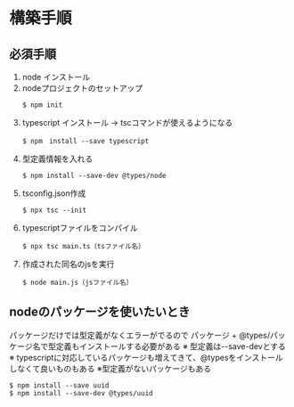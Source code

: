 # 構築手順

## 必須手順
1. node インストール
2. nodeプロジェクトのセットアップ
   ```
   $ npm init
   ```
3. typescript インストール → tscコマンドが使えるようになる
   ```
   $ npm　install --save typescript
   ```
4. 型定義情報を入れる
   ```
   $ npm install --save-dev @types/node
   ```
5. tsconfig.json作成
   ```
   $ npx tsc --init
   ```
6. typescriptファイルをコンパイル
   ```
   $ npx tsc main.ts（tsファイル名）
   ```
7. 作成された同名のjsを実行
   ```
   $ node main.js（jsファイル名）
   ```

## nodeのパッケージを使いたいとき
パッケージだけでは型定義がなくエラーがでるので
パッケージ + @types/パッケージ名で型定義もインストールする必要がある
※ 型定義は--save-devとする
※ typescriptに対応しているパッケージも増えてきて、@typesをインストールしなくて良いものもある
※型定義がないパッケージもある

```
$ npm install --save uuid
$ npm install --save-dev @types/uuid
```